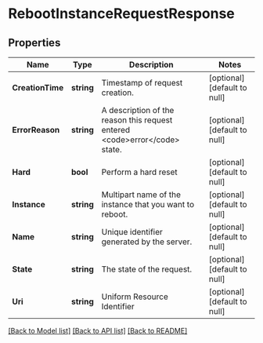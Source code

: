 # RebootInstanceRequestResponse

## Properties
Name | Type | Description | Notes
------------ | ------------- | ------------- | -------------
**CreationTime** | **string** | Timestamp of request creation. | [optional] [default to null]
**ErrorReason** | **string** | A description of the reason this request entered &lt;code&gt;error&lt;/code&gt; state. | [optional] [default to null]
**Hard** | **bool** | Perform a hard reset | [optional] [default to null]
**Instance** | **string** | Multipart name of the instance that you want to reboot. | [optional] [default to null]
**Name** | **string** | Unique identifier generated by the server. | [optional] [default to null]
**State** | **string** | The state of the request. | [optional] [default to null]
**Uri** | **string** | Uniform Resource Identifier | [optional] [default to null]

[[Back to Model list]](../README.md#documentation-for-models) [[Back to API list]](../README.md#documentation-for-api-endpoints) [[Back to README]](../README.md)


